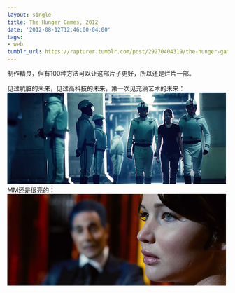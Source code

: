 ```yaml
---
layout: single
title: The Hunger Games, 2012
date: '2012-08-12T12:46:00-04:00'
tags:
- web
tumblr_url: https://rapturer.tumblr.com/post/29270404319/the-hunger-games-2012
---
```

制作精良，但有100种方法可以让这部片子更好，所以还是烂片一部。

见过肮脏的未来，见过高科技的未来，第一次见充满艺术的未来： ![](/assets/img/tumblr_mai4v4apsh1r0cnr9.jpg)MM还是很亮的： ![](/assets/img/tumblr_mai4pjes911r0cnr9.jpg)

